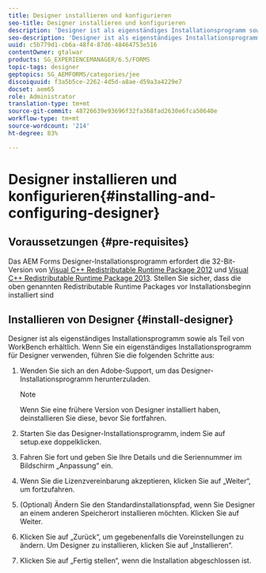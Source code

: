 ```yaml
---
title: Designer installieren und konfigurieren
seo-title: Designer installieren und konfigurieren
description: 'Designer ist als eigenständiges Installationsprogramm sowie als Teil von WorkBench erhältlich. Erfahren Sie, wie Sie Designer als eigenständige Anwendung installieren.  '
seo-description: 'Designer ist als eigenständiges Installationsprogramm sowie als Teil von WorkBench erhältlich. Erfahren Sie, wie Sie Designer als eigenständige Anwendung installieren.  '
uuid: c5b779d1-cb6a-48f4-87d6-48464753e516
contentOwner: gtalwar
products: SG_EXPERIENCEMANAGER/6.5/FORMS
topic-tags: designer
geptopics: SG_AEMFORMS/categories/jee
discoiquuid: f3a5b5ce-2262-4d5d-a8ae-d59a3a4229e7
docset: aem65
role: Administrator
translation-type: tm+mt
source-git-commit: 48726639e93696f32fa368fad2630e6fca50640e
workflow-type: tm+mt
source-wordcount: '214'
ht-degree: 83%

---
```



# Designer installieren und konfigurieren{#installing-and-configuring-designer}

## Voraussetzungen {#pre-requisites}

Das AEM Forms Designer-Installationsprogramm erfordert die 32-Bit-Version von [Visual C++ Redistributable Runtime Package 2012](https://support.microsoft.com/de-de/help/2977003/the-latest-supported-visual-c-downloads) und [Visual C++ Redistributable Runtime Package 2013](https://support.microsoft.com/de-de/help/3179560/update-for-visual-c-2013-and-visual-c-redistributable-package). Stellen Sie sicher, dass die oben genannten Redistributable Runtime Packages vor Installationsbeginn installiert sind 

## Installieren von Designer {#install-designer}

Designer ist als eigenständiges Installationsprogramm sowie als Teil von WorkBench erhältlich. Wenn Sie ein eigenständiges Installationsprogramm für Designer verwenden, führen Sie die folgenden Schritte aus:

1. Wenden Sie sich an den Adobe-Support, um das Designer-Installationsprogramm herunterzuladen.

   >[!NOTE]
   >
   >Wenn Sie eine frühere Version von Designer installiert haben, deinstallieren Sie diese, bevor Sie fortfahren.

1. Starten Sie das Designer-Installationsprogramm, indem Sie auf setup.exe doppelklicken.
1. Fahren Sie fort und geben Sie Ihre Details und die Seriennummer im Bildschirm „Anpassung“ ein.
1. Wenn Sie die Lizenzvereinbarung akzeptieren, klicken Sie auf „Weiter“, um fortzufahren.
1. (Optional) Ändern Sie den Standardinstallationspfad, wenn Sie Designer an einem anderen Speicherort installieren möchten. Klicken Sie auf Weiter.
1. Klicken Sie auf „Zurück“, um gegebenenfalls die Voreinstellungen zu ändern. Um Designer zu installieren, klicken Sie auf „Installieren“.
1. Klicken Sie auf „Fertig stellen“, wenn die Installation abgeschlossen ist.

